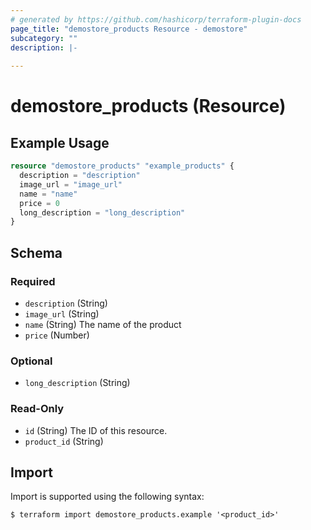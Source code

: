 ```yaml
---
# generated by https://github.com/hashicorp/terraform-plugin-docs
page_title: "demostore_products Resource - demostore"
subcategory: ""
description: |-
  
---
```


# demostore_products (Resource)



## Example Usage

```terraform
resource "demostore_products" "example_products" {
  description = "description"
  image_url = "image_url"
  name = "name"
  price = 0
  long_description = "long_description"
}
```

<!-- schema generated by tfplugindocs -->
## Schema

### Required

- `description` (String)
- `image_url` (String)
- `name` (String) The name of the product
- `price` (Number)

### Optional

- `long_description` (String)

### Read-Only

- `id` (String) The ID of this resource.
- `product_id` (String)

## Import

Import is supported using the following syntax:

```shell
$ terraform import demostore_products.example '<product_id>'
```
